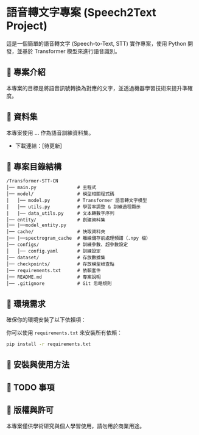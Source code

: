 # 語音轉文字專案 (Speech2Text Project)

這是一個簡單的語音轉文字 (Speech-to-Text, STT) 實作專案，使用 Python 開發，並基於 Transformer 模型來進行語音識別。

## 🚀 專案介紹
本專案的目標是將語音訊號轉換為對應的文字，並透過機器學習技術來提升準確度。

## 📂 資料集
本專案使用 ... 作為語音訓練資料集。
- 下載連結：[待更新]

## 📁 專案目錄結構

```
/Transformer-STT-CN
│── main.py               # 主程式
│── model/                # 模型相關程式碼
│   │── model.py          # Transformer 語音轉文字模型
│   │── utils.py          # 學習率調整 & 訓練過程顯示
|   |── data_utils.py     # 文本轉數字序列
│── entity/               # 創建資料集
|── |──model_entity.py 
│── cache/                # 快取資料夾
|── |──spectrogram_cache  # 離線儲存前處理頻譜（.npy 檔）
│── configs/              # 訓練參數、超參數設定
│   │── config.yaml       # 訓練設定
│── dataset/              # 存放數據集
│── checkpoints/          # 存放模型檢查點
│── requirements.txt      # 依賴套件
│── README.md             # 專案說明
│── .gitignore            # Git 忽略規則
```

## 🔧 環境需求
確保你的環境安裝了以下依賴項：

你可以使用 `requirements.txt` 來安裝所有依賴：
```bash
pip install -r requirements.txt
```

## 🚀 安裝與使用方法


## 📌 TODO 事項


## 📝 版權與許可
本專案僅供學術研究與個人學習使用，請勿用於商業用途。

